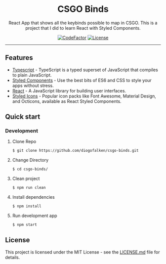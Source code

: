 <h1 align="center">
CSGO Binds
</h1>

<p align="center">React App that shows all the keybinds possible to map in CSGO. This is a project that I did to learn React with Styled Components.</p>

<p align="center">
  <a href="https://www.codefactor.io/repository/github/diogofalken/csgo-binds"><img src="https://www.codefactor.io/repository/github/diogofalken/csgo-binds/badge" alt="CodeFactor" /></a>
  <a href="https://opensource.org/licenses/MIT">
    <img src="https://img.shields.io/github/license/rocketseat/youtube-challenge-electron-tray?color=%237159c1&logo=mit" alt="License">
  </a>
</p>

---

## Features

- [Typescript](https://www.typescriptlang.org) - TypeScript is a typed superset of JavaScript that compiles to plain JavaScript.
- [Styled Components](https://styled-components.com/) - Use the best bits of ES6 and CSS to style your apps without stress.
- [React](https://reactjs.org/) - A JavaScript library for building user interfaces.
- [Styled Icons](https://styled-icons.js.org/) - Popular icon packs like Font Awesome, Material Design, and Octicons, available as React Styled Components.

## Quick start

### Development

1. Clone Repo
   ```bash
   $ git clone https://github.com/diogofalken/csgo-binds.git
   ```
2. Change Directory
   ```bash
   $ cd csgo-binds/
   ```
3. Clean project
   ```bash
   $ npm run clean
   ```
4. Install dependencies
   ```bash
   $ npm install
   ```

6. Run development app
   ```bash
   $ npm start
   ```

## License

This project is licensed under the MIT License - see the [LICENSE.md](LICENSE.md) file for details.
